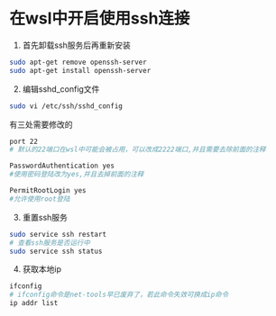 # 在wsl中开启使用ssh连接

1. 首先卸载ssh服务后再重新安装
``` sh
sudo apt-get remove openssh-server
sudo apt-get install openssh-server
```
2. 编辑sshd_config文件
``` sh
sudo vi /etc/ssh/sshd_config
```
有三处需要修改的
``` sh
port 22
# 默认的22端口在wsl中可能会被占用，可以改成2222端口,并且需要去除前面的注释
```

``` sh
PasswordAuthentication yes
#使用密码登陆改为yes,并且去掉前面的注释
```

``` sh
PermitRootLogin yes
#允许使用root登陆
```

3. 重置ssh服务
``` sh
sudo service ssh restart
# 查看ssh服务是否运行中
sudo service ssh status
```

4. 获取本地ip
``` sh
ifconfig
# ifconfig命令是net-tools早已废弃了，若此命令失效可换成ip命令
ip addr list
```